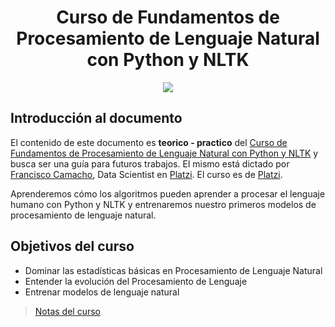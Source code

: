 <div align="center">
    <h1>Curso de Fundamentos de Procesamiento de Lenguaje Natural con Python y NLTK</h1>
    <img src="https://imgur.com/V7P8rn2.png" width="">
</div>

## Introducción al documento

El contenido de este documento es **teorico - practico** del [Curso de Fundamentos de Procesamiento de Lenguaje Natural con Python y NLTK](https://platzi.com/cursos/python-lenguaje-natural/) y busca ser una guía para futuros trabajos. El mismo está dictado por [Francisco Camacho](https://platzi.com/profesores/el_pachocamacho/), Data Scientist en [Platzi](https://platzi.com). El curso es de [Platzi](https://platzi.com).

Aprenderemos cómo los algoritmos pueden aprender a procesar el lenguaje humano con Python y NLTK y entrenaremos nuestro primeros modelos de procesamiento de lenguaje natural.

## Objetivos del curso

- Dominar las estadísticas básicas en Procesamiento de Lenguaje Natural
- Entender la evolución del Procesamiento de Lenguaje
- Entrenar modelos de lenguaje natural

> [Notas del curso](apuntes.md)